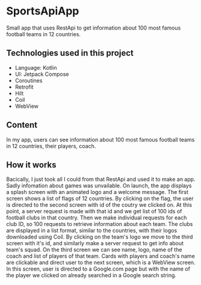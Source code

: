 # SportsApiApp
Small app that uses RestApi to get information about 100 most famous football teams in 12 countries.

## Technologies used in this project

- Language: Kotlin
- UI: Jetpack Compose
- Coroutines
- Retrofit
- Hilt
- Coil
- WebView

 ## Content

 In my app, users can see information about 100 most famous football teams in 12 countries, their players, coach.

 ## How it works
Bacically, I just took all I could from that RestApi and used it to make an app. Sadly infomation about games was unvailable.
On launch, the app displays a splash screen with an animated logo and a welcome message. 
The first screen shows a list of flags of 12 countries. By clicking on the flag, the user is directed to the second screen with id of the coutry we clicked on. At this point,  a server request is made with that id and we get list of 100 ids of football clubs in that country. 
Then we make individual requests for each club ID, so 100 requests  to retrieve information about each team. The clubs are displayed in a list format, similar to the countries, with their logos downloaded using Coil. By clicking on the team's logo we move to the third screen with it's id, and similarly make a server request to get info about team's squad. 
On the third screen we can see name, logo, name of the coach and list of players of that team. Cards with players and coach's name are clickable and direct user to the next screen, which is a WebView screen. In this screen, user is directed to a Google.com page but with the name of the player we clicked on already searched in a Google search string.

